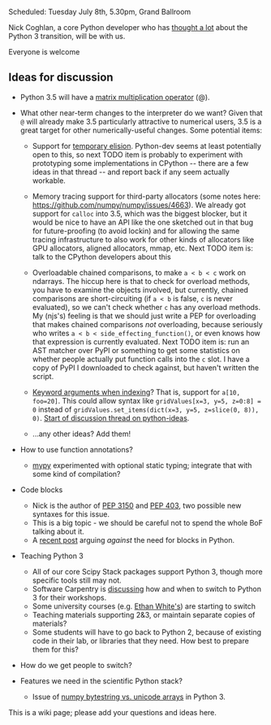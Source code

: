 Scheduled: Tuesday July 8th, 5.30pm, Grand Ballroom

Nick Coghlan, a core Python developer who has [thought a lot](http://python-notes.curiousefficiency.org/en/latest/python3/) about the Python 3 transition, will be with us.

Everyone is welcome

## Ideas for discussion

- Python 3.5 will have a [matrix multiplication operator](http://legacy.python.org/dev/peps/pep-0465/) (@).
- What other near-term changes to the interpreter do we want? Given that `@` will already make 3.5 particularly attractive to numerical users, 3.5 is a great target for other numerically-useful changes. Some potential items:
  - Support for [temporary elision](http://thread.gmane.org/gmane.comp.python.devel/148001/focus=148132). Python-dev seems at least potentially open to this, so next TODO item is probably to experiment with prototyping some implementations in CPython -- there are a few ideas in that thread -- and report back if any seem actually workable.
  - Memory tracing support for third-party allocators (some notes here: https://github.com/numpy/numpy/issues/4663). We already got support for `calloc` into 3.5, which was the biggest blocker, but it would be nice to have an API like the one sketched out in that bug for future-proofing (to avoid lockin) and for allowing the same tracing infrastructure to also work for other kinds of allocators like GPU allocators, aligned allocators, mmap, etc. Next TODO item is: talk to the CPython developers about this
  - Overloadable chained comparisons, to make `a < b < c` work on ndarrays. The hiccup here is that to check for overload methods, you have to examine the objects involved, but currently, chained comparisons are short-circuiting (if `a < b` is false, `c` is never evaluated), so we can't check whether `c` has any overload methods. My (njs's) feeling is that we should just write a PEP for overloading that makes chained comparisons *not* overloading, because seriously who writes `a < b < side_effecting_function()`, or even knows how that expression is currently evaluated. Next TODO item is: run an AST matcher over PyPI or something to get some statistics on whether people actually put function calls into the `c` slot. I have a copy of PyPI I downloaded to check against, but haven't written the script.

  - [Keyword arguments when indexing](https://github.com/stefanoborini/pep-keyword/blob/master/PEP-XXX.txt)? That is, support for `a[10, foo=20]`. This could allow syntax like `gridValues[x=3, y=5, z=0:8] = 0` instead of `gridValues.set_items(dict(x=3, y=5, z=slice(0, 8)), 0)`. [Start of discussion thread on python-ideas](https://mail.python.org/pipermail/python-ideas/2014-July/028250.html).

  - ...any other ideas? Add them!


- How to use function annotations?
  - [mypy](http://www.mypy-lang.org/) experimented with optional static typing; integrate that with some kind of compilation?
- Code blocks
  - Nick is the author of [PEP 3150](http://legacy.python.org/dev/peps/pep-3150/) and [PEP 403](http://legacy.python.org/dev/peps/pep-0403/), two possible new syntaxes for this issue.
  - This is a big topic - we should be careful not to spend the whole BoF talking about it.
  - A [recent post](http://stupidpythonideas.blogspot.com/2014/06/why-python-or-any-decent-language.html) arguing *against* the need for blocks in Python.
- Teaching Python 3
  - All of our core Scipy Stack packages support Python 3, though more specific tools still may not.
  - Software Carpentry is [discussing](https://github.com/swcarpentry/bc/issues/107) how and when to switch to Python 3 for their workshops.
  - Some university courses (e.g. [Ethan White's](http://programmingforbiologists.org/)) are starting to switch
  - Teaching materials supporting 2&3, or maintain separate copies of materials?
  - Some students will have to go back to Python 2, because of existing code in their lab, or libraries that they need. How best to prepare them for this?
- How do we get people to switch?
- Features we need in the scientific Python stack?
  - Issue of [numpy bytestring vs. unicode arrays](http://mail.scipy.org/pipermail/numpy-discussion/2014-January/068622.html) in Python 3.

This is a wiki page; please add your questions and ideas here.